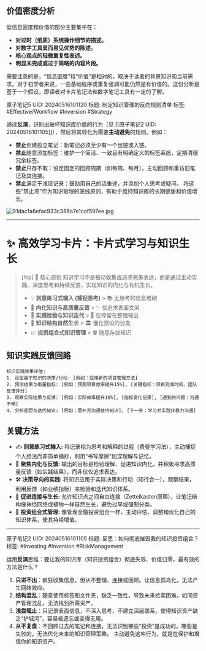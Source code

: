 ## 价值密度分析

低信息密度和价值的部分主要集中在：
*   **对过时（纸质）系统操作细节的描述。**
*   **对数字工具显而易见优势的陈述。**
*   **核心观点的轻微重复性表述。**
*   **明显未完成或过于简略的内容片段。**

需要注意的是，“信息密度”和“价值”是相对的，取决于读者的背景知识和当前需求。对于初学者来说，一些基础程序或重复强调可能仍然是有价值的。这份分析是基于一个假设，即读者对卡片笔记法和数字笔记工具有一定的了解。


原子笔记5
UID: 20240516101120
标题: 制定知识管理的反向规则清单
标签: #Effective/Workflow #Inversion #Strategy

通过**反演**，识别出破坏知识库价值的行为（见 [[原子笔记2 UID: 20240516101105]]），然后将其转化为需要**主动避免**的规则。例如：
*   **禁止**创建孤立笔记：新笔记必须至少有一个出链或入链。
*   **禁止**随意添加标签：维护一个简洁、一致且有明确定义的标签系统，定期清理冗余标签。
*   **禁止**只存不取：设定固定的回顾周期（如每周、每月），主动回顾和重访旧笔记及其连接。
*   **禁止**满足于浅层记录：鼓励用自己的话重述，并添加个人思考或疑问。
将这些“禁止项”作为知识管理的底线原则，有助于维持知识库的长期健康和价值增长。

![91dac1a6efac933c386a7e1caf597ee.jpg](https://cdn.jsdelivr.net/gh/duanbiao2000/BlogGallery@main/picture/91dac1a6efac933c386a7e1caf597ee.jpg)

---

 


# ✨ 高效学习卡片：卡片式学习与知识生长

> [!tip] 🌱 核心原则
> 知识学习不是被动收集或追求完美表达，而是通过主动实践、深度思考和持续反馈，实现知识的内化与有机生长。
> *   💡 **刻意练习式输入 (捕捉思考)** > 📚 无思考的信息堆砌
> *   🎯 **内化知识与高质量反馈** > ✨ 仅追求表面文采
> *   🚀 **实践检验与知识迭代** > 📝 仅停留在整理输出
> *   🌳 **知识结构自然生长** > 🏛️ 僵化预设的分类
> *   📈 **投资组合式知识管理** > 🗑️ 随意存放知识

## 知识实践反馈回路

```plaintext
知识实践效果评估:
1. 设定基于知识的决策/行动: [例如：应用新的项目管理方法]
2. 预测结果与衡量指标: [例如：预期项目效率提升15%], [关键指标：项目完成时间、团队反馈评分]
3. 观察实际结果与反馈: [例如：实际效率提升10%], [指标变化记录], [遇到的问题：沟通不畅]
4. 分析差距与迭代知识: [例如：需补充沟通技巧知识], [下一步：学习并实践非暴力沟通]
```

## 关键方法

*   ✍️ **刻意练习式输入:** 将记录视为思考和解释的过程（费曼学习法），主动捕捉个人想法而非简单摘抄，利用“书写摩擦”加深理解与记忆。
*   🧠 **聚焦内化与反馈:** 输出的目标是检验理解、促进知识内化，并积极寻求高质量反馈（如实践结果），而非仅仅追求表达。
*   🛠️ **决策导向的实践:** 将知识应用于实际决策和行动（知行合一），观察结果，利用反馈（如业绩指标）来检验和迭代知识体系。
*   🔗 **促进连接与生长:** 允许知识点之间自由连接（Zettelkasten原理），让笔记结构像神经网络或植物一样自然生长，避免过早或强制分类。
*   💼 **投资组合式管理:** 像管理金融投资组合一样，主动评估、调整和优化自己的知识体系，使其持续增值。



---
原子笔记2
UID: 20240516101105
标题: 反思：如何彻底摧毁我的知识投资组合？
标签: #Investing #Inversion #RiskManagement

运用**反演**思维：要让我的知识库（知识投资组合）彻底失效、价值归零，最有效的方法是什么？
1.  **只进不出**：疯狂收集信息，但从不整理、连接或回顾。让信息孤岛化，无法产生网络效应。
2.  **结构混乱**：随意使用标签和文件夹，缺乏一致性，导致未来检索困难，如同资产管理混乱，无法找到所需资产。
3.  **浅尝辄止**：只记录表面信息，不深入思考，不建立深层联系，使得知识资产缺乏“护城河”，容易被遗忘或变得无用。
4.  **从不复盘**：不回顾过去的笔记和连接，无法识别哪些“投资”是成功的，哪些是失败的，无法优化未来的知识管理策略。
主动避免这些行为，就是在保护和增值你的知识资产。
